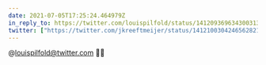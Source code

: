 ```yaml
---
date: 2021-07-05T17:25:24.464979Z
in_reply_to: https://twitter.com/louispilfold/status/1412093696343003136?s=21
twitter: ["https://twitter.com/jkreeftmeijer/status/1412100304246562821"]
---
```

@louispilfold@twitter.com 👏🤣

